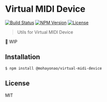 # Virtual MIDI Device
[![Build Status](https://img.shields.io/travis/mohayonao/virtual-midi-device.svg?style=flat-square)](https://travis-ci.org/mohayonao/virtual-midi-device)
[![NPM Version](https://img.shields.io/npm/v/@mohayonao/virtual-midi-device.svg?style=flat-square)](https://www.npmjs.org/package/@mohayonao/virtual-midi-device)
[![License](https://img.shields.io/badge/license-MIT-brightgreen.svg?style=flat-square)](http://mohayonao.mit-license.org/)

> Utils for Virtual MIDI Device

:construction_worker: WIP

## Installation

```
$ npm install @mohayonao/virtual-midi-device
```

## License

MIT
